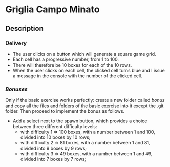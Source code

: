 # Griglia Campo Minato

## Description 

### Delivery
- The user clicks on a button which will generate a square game grid.
- Each cell has a progressive number, from 1 to 100.
- There will therefore be 10 boxes for each of the 10 rows.
- When the user clicks on each cell, the clicked cell turns blue and I issue a message in the console with the number of the clicked cell.

### *Bonuses*
Only if the basic exercise works perfectly: create a new folder called *bonus* and copy all the files and folders of the basic exercise into it except the .git folder.
Then proceed to implement the bonus as follows.
- Add a select next to the spawn button, which provides a choice between three different difficulty levels:
    - with difficulty 1 => 100 boxes, with a number between 1 and 100, divided into 10 boxes by 10 rows;
    - with difficulty 2 => 81 boxes, with a number between 1 and 81, divided into 9 boxes by 9 rows;
    - with difficulty 3 => 49 boxes, with a number between 1 and 49, divided into 7 boxes by 7 rows;